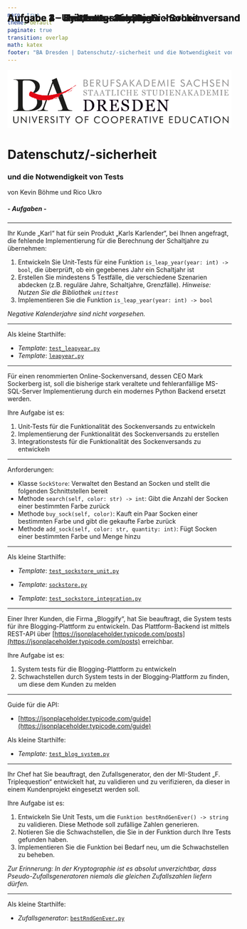 ```yaml
---
marp: true
theme: default
paginate: true
transition: overlap
math: katex
footer: "BA Dresden | Datenschutz/-sicherheit und die Notwendigkeit von Tests | Kevin Böhme & Rico Ukro"
---
```


<style>
  /* Adds styling for codeblocks to add line numbers with custom engine */
  /* Based on: https://github.com/orgs/marp-team/discussions/164 */
  pre ol {
      all: unset;
      display: grid;
      grid-template-columns: auto 1fr;
      counter-reset: line-number 0;
    }
    pre ol li {
      display: contents;
    }
    pre ol li span[data-marp-line-number]::before {
      display: block;
      content: counter(line-number) " ";
      counter-increment: line-number;
      text-align: left;
      color: #bbb; /* Lighter color for line numbers */
      font-weight: lighter; /* Lighter font weight for line numbers */
    }
  /* Center all h1 elements */
  h1 {
    text-align: center;
  }
  /* Fix all h2 elements to top */
  h2 {
    position: absolute;
    top: 55px; /* 78.5px is the default theme padding of all slides */
  }
  /* Centered text */
  .centered {
    text-align: center;
  }
  /* For sources of citations */
  .source {
    font-size: 20px;
  }
  /* Centered text */
  .centered {
    text-align: center;
  }
</style>

<style scoped>
  h1 {
    text-align: left;
  }
</style>

<!-- _footer: "" -->

![bg left:40% 80%](res/ba_dresden_logo.svg)

# Datenschutz/-sicherheit

### und die Notwendigkeit von Tests

von Kevin Böhme und Rico Ukro
##### - _Aufgaben_ -

---

## Aufgabe 1 - Unit tests - Schaltjahr

Ihr Kunde &#8222;Karl&#8220; hat für sein Produkt &#8222;Karls Karlender&#8220;, bei Ihnen angefragt, die fehlende Implementierung für die Berechnung der Schaltjahre zu übernehmen:

1. Entwickeln Sie Unit-Tests für eine Funktion `is_leap_year(year: int) -> bool`, die überprüft, ob ein gegebenes Jahr ein Schaltjahr ist
2. Erstellen Sie mindestens 5 Testfälle, die verschiedene Szenarien abdecken (z.B. reguläre Jahre, Schaltjahre, Grenzfälle).
   _Hinweise: Nutzen Sie die Bibliothek `unittest`_
3. Implementieren Sie die Funktion `is_leap_year(year: int) -> bool`

_Negative Kalenderjahre sind nicht vorgesehen._

---

## Aufgabe 1 - Unit tests - Schaltjahr

Als kleine Starthilfe:

- _Template_: [`test_leapyear.py`](https://raw.githubusercontent.com/bytehaufen/DSDS-Presentation/main/exercises/leapyear/template/test_leapyear.py)
- _Template_: [`leapyear.py`](https://raw.githubusercontent.com/bytehaufen/DSDS-Presentation/main/exercises/leapyear/template/leapyear.py)

---

## Aufgabe 2 - Unit/Integration tests - Sockenversand

Für einen renommierten Online-Sockenversand, dessen CEO Mark Sockerberg ist, soll die bisherige stark veraltete und fehleranfällige MS-SQL-Server Implementierung durch ein modernes Python Backend ersetzt werden.

Ihre Aufgabe ist es:

1. Unit-Tests für die Funktionalität des Sockenversands zu entwickeln
2. Implementierung der Funktionalität des Sockenversands zu erstellen
3. Integrationstests für die Funktionalität des Sockenversands zu entwickeln

---

## Aufgabe 2 - Unit/Integration tests - Sockenversand

Anforderungen:

- Klasse `SockStore`: Verwaltet den Bestand an Socken und stellt die folgenden Schnittstellen bereit
- Methode `search(self, color: str) -> int`: Gibt die Anzahl der Socken einer bestimmten Farbe zurück
- Methode `buy_sock(self, color)`: Kauft ein Paar Socken einer bestimmten Farbe und gibt die gekaufte Farbe zurück
- Methode `add_sock(self, color: str, quantity: int)`: Fügt Socken einer bestimmten Farbe und Menge hinzu

---

## Aufgabe 2 - Unit/Integration tests - Sockenversand

Als kleine Starthilfe:

- _Template_: [`test_sockstore_unit.py`](https://raw.githubusercontent.com/bytehaufen/DSDS-Presentation/main/exercises/sockstore/template/test_sockstore_unit.py)

- _Template_: [`sockstore.py`](https://raw.githubusercontent.com/bytehaufen/DSDS-Presentation/main/exercises/sockstore/template/sockstore.py)
- _Template_: [`test_sockstore_integration.py`](https://raw.githubusercontent.com/bytehaufen/DSDS-Presentation/main/exercises/sockstore/template/test_sockstore_integration.py)

---

## Aufgabe 3 - System tests - Blog

Einer Ihrer Kunden, die Firma &#8222;Bloggify&#8220;, hat Sie beauftragt, die System tests für ihre Blogging-Plattform zu entwickeln. Das Plattform-Backend ist mittels REST-API über [https://jsonplaceholder.typicode.com/posts](https://jsonplaceholder.typicode.com/posts) erreichbar.

Ihre Aufgabe ist es:

1. System tests für die Blogging-Plattform zu entwickeln
2. Schwachstellen durch System tests in der Blogging-Plattform zu finden, um diese dem Kunden zu melden

---

## Aufgabe 3 - System tests - Blog

Guide für die API:
- [https://jsonplaceholder.typicode.com/guide](https://jsonplaceholder.typicode.com/guide)

Als kleine Starthilfe:

- _Template_: [`test_blog_system.py`](https://raw.githubusercontent.com/bytehaufen/DSDS-Presentation/main/exercises/blog/template/test_blog_system.py)

---

## Aufgabe 4 - Unit tests - Krypto-Sicherheit

Ihr Chef hat Sie beauftragt, den Zufallsgenerator, den der MI-Student „F. Triplequestion“ entwickelt hat, zu validieren und zu verifizieren, da dieser in einem Kundenprojekt eingesetzt werden soll.

Ihre Aufgabe ist es:

1. Entwickeln Sie Unit Tests, um die `Funktion bestRndGenEver() -> string` zu validieren. Diese Methode soll zufällige Zahlen generieren.
2. Notieren Sie die Schwachstellen, die Sie in der Funktion durch Ihre Tests gefunden haben.
3. Implementieren Sie die Funktion bei Bedarf neu, um die Schwachstellen zu beheben.

_Zur Erinnerung: In der Kryptographie ist es absolut unverzichtbar, dass Pseudo-Zufallsgeneratoren niemals die gleichen Zufallszahlen liefern dürfen._

---

## Aufgabe 4 - Unit tests - Krypto-Sicherheit

Als kleine Starthilfe:
- _Zufallsgenerator_: [`bestRndGenEver.py`](https://raw.githubusercontent.com/bytehaufen/DSDS-Presentation/main/exercises/bestRndGenEver/template/bestRndGenEver.py)
